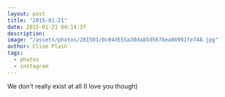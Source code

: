 ```yaml
---
layout: post
title: "2015-01-21"
date: 2015-01-21 04:14:37
description: 
image: "/assets/photos/201501/0c04d555a38da85d5678ea86991fe748.jpg"
author: Elise Plain
tags: 
  - photos
  - instagram
---
```


We don&#39;t really exist at all (I love you though)
<p></p>
